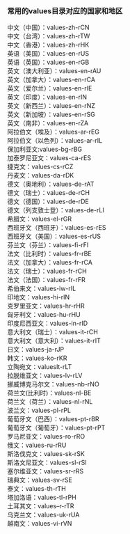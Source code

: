 ###  常用的values目录对应的国家和地区

中文（中国）：values-zh-rCN  
中文（台湾）：values-zh-rTW  
中文（香港）：values-zh-rHK  
英语（美国）：values-en-rUS  
英语（英国）：values-en-rGB  
英文（澳大利亚）：values-en-rAU  
英文（加拿大）：values-en-rCA  
英文（爱尔兰）：values-en-rIE  
英文（印度）：values-en-rIN  
英文（新西兰）：values-en-rNZ  
英文（新加坡）：values-en-rSG  
英文（南非）：values-en-rZA  
阿拉伯文（埃及）：values-ar-rEG  
阿拉伯文（以色列）：values-ar-rIL  
保加利亚文:values-bg-rBG  
加泰罗尼亚文：values-ca-rES  
捷克文：values-cs-rCZ  
丹麦文：values-da-rDK  
德文（奥地利）：values-de-rAT  
德文（瑞士）：values-de-rCH  
德文（德国）：values-de-rDE  
德文（列支敦士登）：values-de-rLI  
希腊文：values-el-rGR  
西班牙文（西班牙）：values-es-rES  
西班牙文（美国）：values-es-rUS  
芬兰文（芬兰）：values-fi-rFI  
法文（比利时）：values-fr-rBE  
法文（加拿大）：values-fr-rCA  
法文（瑞士）：values-fr-rCH  
法文（法国）：values-fr-rFR  
希伯来文：values-iw-rIL  
印地文：values-hi-rIN  
克罗里亚文：values-hr-rHR  
匈牙利文：values-hu-rHU  
印度尼西亚文：values-in-rID  
意大利文（瑞士）：values-it-rCH  
意大利文（意大利）：values-it-rIT  
日文：values-ja-rJP  
韩文：values-ko-rKR  
立陶宛文：valueslt-rLT    
拉脱维亚文：values-lv-rLV  
挪威博克马尔文：values-nb-rNO  
荷兰文(比利时)：values-nl-BE  
荷兰文（荷兰）：values-nl-rNL  
波兰文：values-pl-rPL  
葡萄牙文（巴西）：values-pt-rBR  
葡萄牙文（葡萄牙）：values-pt-rPT  
罗马尼亚文：values-ro-rRO  
俄文：values-ru-rRU  
斯洛伐克文：values-sk-rSK  
斯洛文尼亚文：values-sl-rSI  
塞尔维亚文：values-sr-rRS  
瑞典文：values-sv-rSE  
泰文：values-th-rTH  
塔加洛语：values-tl-rPH  
土耳其文：values–r-rTR  
乌克兰文：values-uk-rUA  
越南文：values-vi-rVN  
